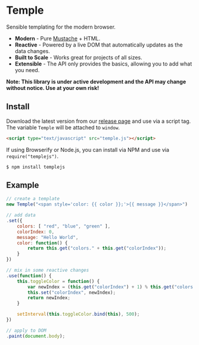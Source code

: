 # Temple

Sensible templating for the modern browser.

* __Modern__ - Pure [Mustache](http://mustache.github.io/) + HTML.
* __Reactive__ - Powered by a live DOM that automatically updates as the data changes.
* __Built to Scale__ - Works great for projects of all sizes.
* __Extensible__ - The API only provides the basics, allowing you to add what you need.

__Note: This library is under active development and the API may change without notice. Use at your own risk!__

## Install

Download the latest version from our [release page](https://github.com/BeneathTheInk/Temple.js/releases) and use via a script tag. The variable `Temple` will be attached to `window`.

```html
<script type="text/javascript" src="temple.js"></script>
```

If using Browserify or Node.js, you can install via NPM and use via `require("templejs")`.

	$ npm install templejs

## Example

```javascript
// create a template
new Temple("<span style='color: {{ color }};'>{{ message }}</span>")

// add data
.set({
	colors: [ "red", "blue", "green" ],
	colorIndex: 0,
	message: "Hello World",
	color: function() {
		return this.get("colors." + this.get("colorIndex"));
	}
})

// mix in some reactive changes
.use(function() {
	this.toggleColor = function() {
		var newIndex = (this.get("colorIndex") + 1) % this.get("colors.length");
		this.set("colorIndex", newIndex);
		return newIndex;
	}

	setInterval(this.toggleColor.bind(this), 500);
})

// apply to DOM
.paint(document.body);
```